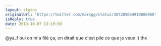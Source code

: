 ```yaml
---
layout: status
originalUrl: 'https://twitter.com/marcgg/status/387205664910888960'
isReply: true
date: 2013-10-07 13:19:59
---
```


@ya_f oui on m'a filé ça, on dirait que c'est pile ce que je veux :) thx
